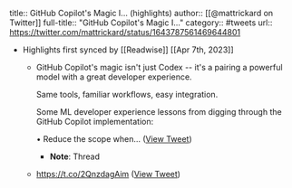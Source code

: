 title:: GitHub Copilot's Magic I... (highlights)
author:: [[@mattrickard on Twitter]]
full-title:: "GitHub Copilot's Magic I..."
category:: #tweets
url:: https://twitter.com/mattrickard/status/1643787561469644801

- Highlights first synced by [[Readwise]] [[Apr 7th, 2023]]
	- GitHub Copilot's magic isn't just Codex -- it's a pairing a powerful model with a great developer experience.
	  
	  Same tools, familiar workflows, easy integration.
	  
	  Some ML developer experience lessons from digging through the GitHub Copilot implementation:
	  
	  • Reduce the scope when… ([View Tweet](https://twitter.com/mattrickard/status/1643787561469644801))
		- **Note**: Thread
	- https://t.co/2QnzdagAim ([View Tweet](https://twitter.com/mattrickard/status/1643787611595767809))